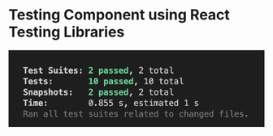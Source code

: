 # Testing Component using React Testing Libraries

![test output](https://github.com/Babin6139/React-Testing/blob/main/test.png)

